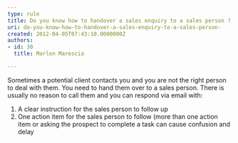 ```yaml
---
type: rule
title: Do you know how to handover a sales enquiry to a sales person ?
uri: do-you-know-how-to-handover-a-sales-enquiry-to-a-sales-person-
created: 2012-04-05T07:43:10.0000000Z
authors:
- id: 30
  title: Marlon Marescia

---
```


 Sometimes a potential client contacts you and you are not the right person to deal with them. You need to hand them over to a sales person. There is usually no reason to call them and you can respond via email with:

1. A clear instruction for the sales person to follow up
2. One action item for the sales person to follow (more than one action item or asking the prospect to complete a task can cause confusion and delay

 

